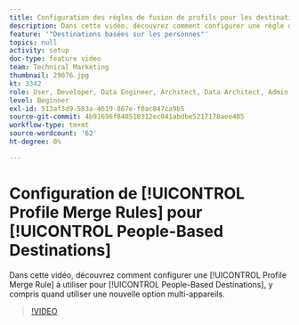 ```yaml
---
title: Configuration des règles de fusion de profils pour les destinations basées sur les personnes
description: Dans cette vidéo, découvrez comment configurer une règle de fusion de profils à utiliser pour les destinations basées sur les personnes, y compris quand utiliser une nouvelle option multi-appareils.
feature: '"Destinations basées sur les personnes"'
topics: null
activity: setup
doc-type: feature video
team: Technical Marketing
thumbnail: 29076.jpg
kt: 3342
role: User, Developer, Data Engineer, Architect, Data Architect, Admin, Leader
level: Beginner
exl-id: 513af3d9-583a-4619-867e-f0ac847ca9b5
source-git-commit: 4b91696f840518312ec041abdbe5217178aee405
workflow-type: tm+mt
source-wordcount: '62'
ht-degree: 0%

---
```


# Configuration de [!UICONTROL Profile Merge Rules] pour [!UICONTROL People-Based Destinations]

Dans cette vidéo, découvrez comment configurer une [!UICONTROL Profile Merge Rule] à utiliser pour [!UICONTROL People-Based Destinations], y compris quand utiliser une nouvelle option multi-appareils.

>[!VIDEO](https://video.tv.adobe.com/v/29076/?quality=12)
